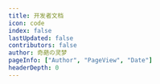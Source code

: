 ```yaml
---
title: 开发者文档
icon: code
index: false
lastUpdated: false
contributors: false
author: 奇葩の灵梦
pageInfo: ["Author", "PageView", "Date"]
headerDepth: 0
---
```


<Catalog></Catalog>